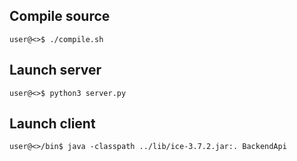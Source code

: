 ## Compile source
```console
user@<>$ ./compile.sh
```

## Launch server
```console
user@<>$ python3 server.py
```

## Launch client
```console
user@<>/bin$ java -classpath ../lib/ice-3.7.2.jar:. BackendApi
```